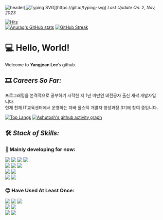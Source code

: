 ![header](https://capsule-render.vercel.app/api?type=waving&color=5c8ebb&text=&animation=twinkling&height=80)[![Typing SVG](https://readme-typing-svg.demolab.com?font=Tourney&weight=500&size=45&duration=3500&pause=3&color=1d467d&center=false&vCenter=false&multiline=true&repeat=true&width=1000&height=100&lines=Posse+vident+et+possunt.)](https://git.io/typing-svg)
*Last Update On: 2, Nov, 2023* <br>

[![Hits](https://hits.seeyoufarm.com/api/count/incr/badge.svg?url=https%3A%2F%2Fgithub.com%2Flzynee%2Fhit-counter&count_bg=%234AC7D5&title_bg=%23555555&icon=&icon_color=%23E7E7E7&title=hits&edge_flat=false)](https://hits.seeyoufarm.com)<br>
[![Anurag's GitHub stats](https://github-readme-stats.vercel.app/api?username=lzynee&hide=contribs&hide_rank=true&theme=shadow_blue&height=195)](https://github.com/anuraghazra/github-readme-stats) 
[![GitHub Streak](https://streak-stats.demolab.com?user=Lzynee&theme=iceberg&hide_border=true&date_format=M%20j%5B%2C%20Y%5D)](https://git.io/streak-stats)


# 💻 Hello, World!

Welcome to **Yangjean Lee**’s github.

## 🎞️ *Careers So Far:*

프로그래밍을 본격적으로 공부하기 시작한 지 1년 미만인 비전공자 출신 새싹 개발자입니다.<br>
현재 천재 IT교육센터에서 운영하는 자바 풀스택 개발자 양성과정 3기에 참여 중입니다.

[![Top Langs](https://github-readme-stats.vercel.app/api/top-langs/?username=lzynee&layout=compact)](https://github.com/lzynee/github-readme-stats)
[![Ashutosh's github activity graph](https://github-readme-activity-graph.vercel.app/graph?username=lzynee&theme=nord)](https://github.com/ashutosh00710/github-readme-activity-graph)


## 🛠️ *Stack of Skills:*

### 🫡 Mainly developing for now:

<div align=left>  
  <img src="https://img.shields.io/badge/java-007396?style=for-the-badge&logo=java&logoColor=white"/>
  <img src="https://img.shields.io/badge/javascript-F7DF1E?style=for-the-badge&logo=javascript&logoColor=black"/>
  <img src="https://img.shields.io/badge/html5-E34F26?style=for-the-badge&logo=html5&logoColor=white"/> 
  <img src="https://img.shields.io/badge/css-1572B6?style=for-the-badge&logo=css3&logoColor=white"/>
  <br>
  <img src="https://img.shields.io/badge/IntelliJ-000000?style=for-the-badge&logo=IntelliJ+Idea&logoColor=white"/>
  <img src="https://img.shields.io/badge/eclipse ide-2c2255?style=for-the-badge&logo=eclipseide&logoColor=white">
  <img src="https://img.shields.io/badge/visual studio code-007acc?style=for-the-badge&logo=visualstudiocode&logoColor=white"/>
  <br>
  <img src="https://img.shields.io/badge/git-F05032?style=for-the-badge&logo=git&logoColor=white">
  <img src="https://img.shields.io/badge/apache tomcat-F8DC75?style=for-the-badge&logo=apachetomcat&logoColor=black">
  <br>
  <img src="https://img.shields.io/badge/mysql-4479A1?style=for-the-badge&logo=mysql&logoColor=white"> 
  <img src="https://img.shields.io/badge/mariaDB-003545?style=for-the-badge&logo=mariaDB&logoColor=white">
  <br>  
</div>


### 😊 Have Used At Least Once:

<div align=left> 
  <img src="https://img.shields.io/badge/python-3776AB?style=for-the-badge&logo=python&logoColor=white"> 
  <img src="https://img.shields.io/badge/dart-0175C2?style=for-the-badge&logo=dart&logoColor=white">  
  <img src="https://img.shields.io/badge/flutter-02569B?style=for-the-badge&logo=flutter&logoColor=white">
  <br>
  <img src="https://img.shields.io/badge/android studio-3DDC84?style=for-the-badge&logo=androidstudio&logoColor=white">
  <img src="https://img.shields.io/badge/Figma-F24E1E?style=for-the-badge&logo=figma&logoColor=white">
  <br>
  <img src="https://img.shields.io/badge/anaconda-44A833?style=for-the-badge&logo=anaconda&logoColor=white">
  <img src="https://img.shields.io/badge/google colab-F9AB00?style=for-the-badge&logo=googlecolab&logoColor=white">  
</div>

